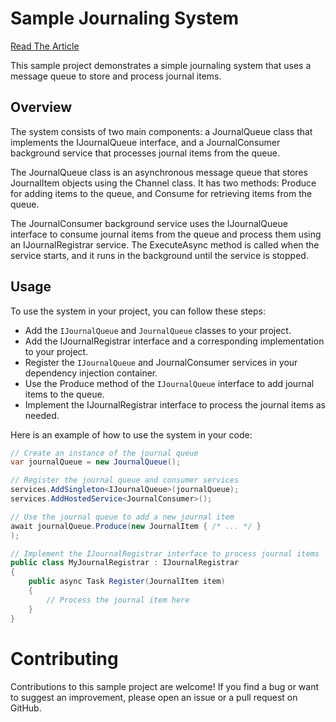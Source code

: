 # Sample Journaling System

<a href="https://medium.com/@hanifi.yildirimdagi/meeting-the-channels-in-net-6432ccf072ef">Read The Article</a>

This sample project demonstrates a simple journaling system that uses a message queue to store and process journal items.

## Overview
The system consists of two main components: a JournalQueue class that implements the IJournalQueue interface, and a JournalConsumer background service that processes journal items from the queue.

The JournalQueue class is an asynchronous message queue that stores JournalItem objects using the Channel<T> class. It has two methods: Produce for adding items to the queue, and Consume for retrieving items from the queue.

The JournalConsumer background service uses the IJournalQueue interface to consume journal items from the queue and process them using an IJournalRegistrar service. The ExecuteAsync method is called when the service starts, and it runs in the background until the service is stopped.

## Usage
To use the system in your project, you can follow these steps:

- Add the `IJournalQueue` and `JournalQueue` classes to your project.
- Add the IJournalRegistrar interface and a corresponding implementation to your project.
- Register the `IJournalQueue` and JournalConsumer services in your dependency injection container.
- Use the Produce method of the `IJournalQueue` interface to add journal items to the queue.
- Implement the IJournalRegistrar interface to process the journal items as needed.

Here is an example of how to use the system in your code:

```csharp
// Create an instance of the journal queue
var journalQueue = new JournalQueue();

// Register the journal queue and consumer services
services.AddSingleton<IJournalQueue>(journalQueue);
services.AddHostedService<JournalConsumer>();

// Use the journal queue to add a new journal item
await journalQueue.Produce(new JournalItem { /* ... */ }
);

// Implement the IJournalRegistrar interface to process journal items
public class MyJournalRegistrar : IJournalRegistrar
{
    public async Task Register(JournalItem item)
    {
        // Process the journal item here
    }
}
```

# Contributing
Contributions to this sample project are welcome! If you find a bug or want to suggest an improvement, please open an issue or a pull request on GitHub.